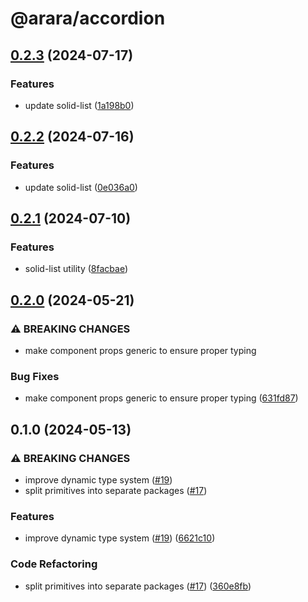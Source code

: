 # @arara/accordion

## [0.2.3](https://github.com/araradev/arara/compare/@arara/accordion@0.2.2...@arara/accordion@0.2.3) (2024-07-17)


### Features

* update solid-list ([1a198b0](https://github.com/araradev/arara/commit/1a198b0fc3fd15697ff41d82d96a4d039046710c))

## [0.2.2](https://github.com/araradev/arara/compare/@arara/accordion@0.2.1...@arara/accordion@0.2.2) (2024-07-16)


### Features

* update solid-list ([0e036a0](https://github.com/araradev/arara/commit/0e036a0412a9065a738a878d362a3820b34ee3a8))

## [0.2.1](https://github.com/araradev/arara/compare/@arara/accordion@0.2.0...@arara/accordion@0.2.1) (2024-07-10)


### Features

* solid-list utility ([8facbae](https://github.com/araradev/arara/commit/8facbae5b58381e0d595223568a6ed2c7504aee1))

## [0.2.0](https://github.com/araradev/arara/compare/@arara/accordion@0.1.0...@arara/accordion@0.2.0) (2024-05-21)


### ⚠ BREAKING CHANGES

* make component props generic to ensure proper typing

### Bug Fixes

* make component props generic to ensure proper typing ([631fd87](https://github.com/araradev/arara/commit/631fd87b7175663404a569b793bc9a474eb6a2f0))

## 0.1.0 (2024-05-13)


### ⚠ BREAKING CHANGES

* improve dynamic type system ([#19](https://github.com/araradev/arara/issues/19))
* split primitives into separate packages ([#17](https://github.com/araradev/arara/issues/17))

### Features

* improve dynamic type system ([#19](https://github.com/araradev/arara/issues/19)) ([6621c10](https://github.com/araradev/arara/commit/6621c10abb4d6c740c6f489502bd9a6e4d4a2fa2))


### Code Refactoring

* split primitives into separate packages ([#17](https://github.com/araradev/arara/issues/17)) ([360e8fb](https://github.com/araradev/arara/commit/360e8fb040c54ebd542dc244a5e10a7784e4388b))

